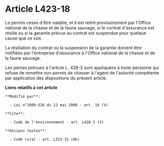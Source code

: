 # Article L423-18

Le permis cesse d'être valable, et il est retiré provisoirement par l'Office national de la chasse et de la faune sauvage, si
le contrat d'assurance est résilié ou si la garantie prévue au contrat est suspendue pour quelque cause que ce soit. 

La résiliation du contrat ou la suspension de la garantie doivent être notifiées par l'entreprise d'assurance à l'Office
national de la chasse et de la faune sauvage. 

Les peines prévues à l'article L. 428-3 sont appliquées à toute personne qui refuse de remettre son permis de chasser à
l'agent de l'autorité compétente par application des dispositions du présent article.

**Liens relatifs à cet article**

	**Modifié par**:

	  - Loi n°2009-526 du 12 mai 2009 - art. 16 (V)

	**Cite**:

	  - Code de l'environnement - art. L428-3 (V)

	**Anciens textes**:

	  - Code rural - art. L223-15 (Ab)

